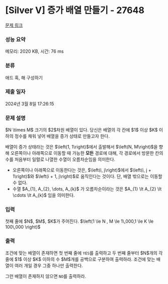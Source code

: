 # [Silver V] 증가 배열 만들기 - 27648 

[문제 링크](https://www.acmicpc.net/problem/27648) 

### 성능 요약

메모리: 2020 KB, 시간: 76 ms

### 분류

애드 혹, 해 구성하기

### 제출 일자

2024년 3월 8일 17:26:15

### 문제 설명

<p>$N \times M$ 크기의 $2$차원 배열이 있다. 당신은 배열의 각 칸에 $1$ 이상 $K$ 이하의 정수를 채워 넣어 배열을 증가 상태로 만들고자 한다.</p>

<p>배열이 증가 상태라는 것은 $\left(1, 1\right)$에서 출발해서 $\left(N, M\right)$을 향해 오른쪽이나 아래쪽으로 이동할 때 가능한 <strong>모든</strong> 경로에 대해, 각 경로에서 방문한 칸의 수를 처음부터 일렬로 나열한 수열이 오름차순임을 의미한다.</p>

<ul>
	<li>오른쪽이나 아래쪽으로 이동한다는 것은, $\left(i, j\right)$에서 $\left(i, j + 1\right)$와 $\left(i + 1, j\right)$로 움직인다는 것이다. 단, 배열 밖으로는 이동할 수 없다.</li>
	<li>수열 $A_{1}, A_{2}, \dots, A_{k}$ 가 오름차순이라는 것은 $A_{1} \lt A_{2} \lt \cdots \lt A_{k}$ 임을 의미한다.</li>
</ul>

### 입력 

 <p>첫째 줄에 $N$, $M$, $K$가 주어진다. $\left(1 \le N , M \le 1\,000,1 \le K \le 100\,000 \right)$</p>

### 출력 

 <p>조건에 맞는 배열이 존재하면 첫 번째 줄에 <code>YES</code>를 출력하고 두 번째 줄부터 $N$개의 각 줄에 $1$ 이상 $K$ 이하의 수 $M$개를 공백으로 구분하여 출력하라. 조건에 맞는 배열이 여러 개일 경우 그중 하나만 출력한다.</p>

<p>그런 배열이 존재하지 않으면 <code>NO</code>를 출력하라.</p>

